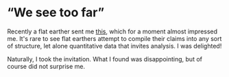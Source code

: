 # “We see too far”
Recently a flat earther sent me [this](https://wiki.24-7flatearth.org/index.php/Observations), which for a moment almost impressed me. It's rare to see flat earthers attempt to compile their claims into any sort of structure, let alone quantitative data that invites analysis. I was delighted!

Naturally, I took the invitation. What I found was disappointing, but of course did not surprise me.
